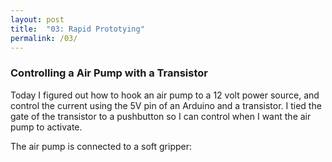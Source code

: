 ```yaml
---
layout: post
title:  "03: Rapid Prototying"
permalink: /03/
---
```


### Controlling a Air Pump with a Transistor

Today I figured out how to hook an air pump to a 12 volt power source, and control the current using the 5V pin of an Arduino and a transistor. I tied the gate of the transistor to a pushbutton so I can control when I want the air pump to activate.

The air pump is connected to a soft gripper:
